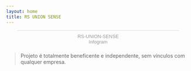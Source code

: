 ```yaml
---
layout: home
title: RS UNION SENSE
---
```

<script id="infogram_0_63c66c10-0101-46c4-aefe-b499da204ebb" title="RS-UNION-SENSE" src="https://e.infogram.com/js/dist/embed.js?6xW" type="text/javascript"></script><div style="padding:8px 0;font-family:Arial!important;font-size:13px!important;line-height:15px!important;text-align:center;border-top:1px solid #dadada;margin:0 30px"><a href="https://infogram.com/63c66c10-0101-46c4-aefe-b499da204ebb" style="color:#989898!important;text-decoration:none!important;" target="_blank">RS-UNION-SENSE</a><br><a href="https://infogram.com" style="color:#989898!important;text-decoration:none!important;" target="_blank" rel="nofollow">Infogram</a></div>

> Projeto é totalmente beneficente e independente, sem vínculos com qualquer empresa.

<div data-fillout-id="2vB9HuhN42us" data-fillout-embed-type="popup" data-fillout-button-text="ENVIE SUA HISTÓRIA AQUI" data-fillout-dynamic-resize data-fillout-button-color="#00D084" data-fillout-button-size="medium" data-fillout-button-float="bottom-right" data-fillout-inherit-parameters data-fillout-popup-size="medium"></div><script src="https://server.fillout.com/embed/v1/"></script>





